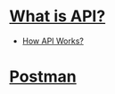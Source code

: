 # [What is API?](https://www.mulesoft.com/resources/api/what-is-an-api)
<ul>
  <li><a href="https://www.ibm.com/cloud/learn/api">How API Works?</a></li>
</ul>

# [Postman](https://www.javatpoint.com/postman)
